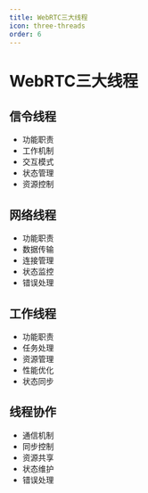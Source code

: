 ```yaml
---
title: WebRTC三大线程
icon: three-threads
order: 6
---
```


# WebRTC三大线程

## 信令线程
- 功能职责
- 工作机制
- 交互模式
- 状态管理
- 资源控制

## 网络线程
- 功能职责
- 数据传输
- 连接管理
- 状态监控
- 错误处理

## 工作线程
- 功能职责
- 任务处理
- 资源管理
- 性能优化
- 状态同步

## 线程协作
- 通信机制
- 同步控制
- 资源共享
- 状态维护
- 错误处理
